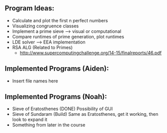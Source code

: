 ## Program Ideas:
- Calculate and plot the first n perfect numbers
- Visualizing congruence classes
- Implement a prime sieve --> visual or computational
- Compare runtimes of prime generation, plot runtimes
- LDE solver --> EEA implementation
- RSA ALG (Related to Primes)
	- http://www.supercomputingchallenge.org/14-15/finalreports/46.pdf

## Implemented Programs (Aiden):
- Insert file names here

## Implemented Programs (Noah):
- Sieve of Eratosthenes (DONE) Possibility of GUI
- Sieve of Sundaram (Build) Same as Eratosthenes, get it working, then look to expand it
- Something from later in the course
